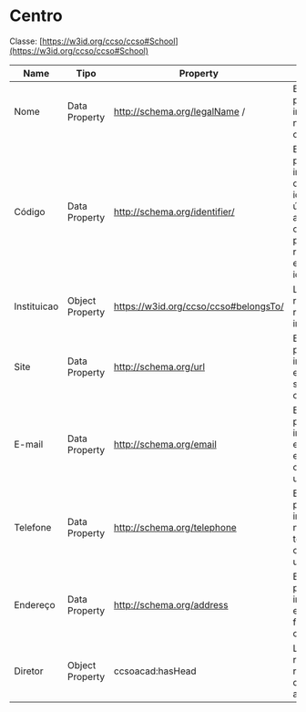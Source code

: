 # Centro

Classe: [https://w3id.org/ccso/ccso#School](https://w3id.org/ccso/ccso#School)

| Name | Tipo | Property | Descrição | Exemplo | Tipo de dado (range) |
| --- | --- | --- | --- | --- | --- |
| Nome | Data Property | http://schema.org/legalName / | Essa propriedade indica o nome de um centro. | CCET - Centro de Ciências Exatas e Tecnológicas | http://www.w3.org/2000/01/rdf-schema#Literal |
| Código | Data Property | http://schema.org/identifier/ | Essa propriedade indica um código ou identificador único associado ao centro, útil para fins de rastreamento e identificação. | CPS12345463 | http://www.w3.org/2000/01/rdf-schema#Literal |
| Instituicao | Object Property | https://w3id.org/ccso/ccso#belongsTo/ | Ligação para recurso que representa instuição. | http://pt.dbpedia.org/resource/Universidade_Federal_do_Maranhão | http://schema.org/EducationalOrganization |
| Site | Data Property | http://schema.org/url | Essa propriedade indica o endereço do site oficial do centro. | https://sigaa.ufma.br/sigaa/public/centro/lista_cursos.jsf?id=966&lc=pt_BR | http://www.w3.org/2001/XMLSchema#anyURI |
| E-mail | Data Property | http://schema.org/email | Essa propriedade indica o endereço de e-mail de contato de um centro. | ccet@ufma.br | http://www.w3.org/2000/01/rdf-schema#Literal |
| Telefone | Data Property | http://schema.org/telephone | Essa propriedade indica o número de telefone de contato de um centro | (98) 3272-8300 / 3272-8301 / 3272-8302 | http://www.w3.org/2001/XMLSchema#string |
| Endereço | Data Property | http://schema.org/address | Essa propriedade indica o endereço físico de um centro | Av. dos Portugueses, 1966 – Bacanga | http://www.w3.org/2000/01/rdf-schema#Literal |
| Diretor | Object Property | ccsoacad:hasHead | Ligado para recurso que representa diretor ligado ao centro | https://w3id.org/ccso/ccso#memberOf | https://w3id.org/ccso/ccso#Department |
